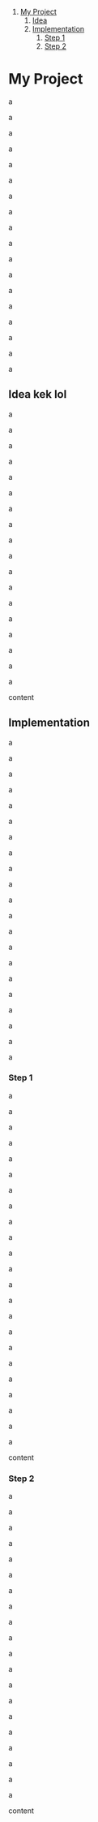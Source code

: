 1. [My Project](#my-project)
    1. [Idea](#idea-kek-lol)
    2. [Implementation](#implementation)
        1. [Step 1](#step-1)
        2. [Step 2](#step-2)

# My Project
a

a

a

a

a

a

a

a

a

a

a

a

a

a

a

a

a

a

## Idea   kek    lol
a

a

a

a

a

a

a

a

a

a

a

a

a

a

a

a

a

a

content
## Implementation
a

a

a

a

a

a

a

a

a

a

a

a

a

a

a

a

a

a

a

a

a

### Step 1
a

a

a

a

a

a

a

a

a

a

a

a

a

a

a

a

a

a

a

a

a

a

a

content
### Step 2
a

a

a

a

a

a

a

a

a

a

a

a

a

a

a

a

a

a

a

a

content

